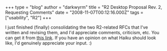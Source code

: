 +++
type = "blog"
author = "darkwyrm"
title = "R2 Desktop Proposal Rev. 2, Requesting Comments"
date = "2008-11-07T00:12:16.000Z"
tags = ["usability", "R2"]
+++

I just finished (finally) consolidating the two R2-related RFCs that I've written and revising them, and I'd appreciate comments, criticism, etc. You can get it from <a href="http://darkwyrm.beemulated.net/haiku/R2_Desktop_Refined.pdf">this link</a>. If you have an opinion on what Haiku should look like, I'd genuinely appreciate your input. :)
